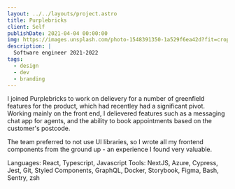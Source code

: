 ```yaml
---
layout: ../../layouts/project.astro
title: Purplebricks
client: Self
publishDate: 2021-04-04 00:00:00
img: https://images.unsplash.com/photo-1548391350-1a529f6ea42d?fit=crop&w=1400&h=700&q=75
description: |
  Software engineer 2021-2022
tags:
  - design
  - dev
  - branding
---
```


I joined Purplebricks to work on delievery for a number of greenfield features for the product, which had recentley had a significant pivot. Working mainly on the front end, I delievered features such as a messaging chat app for agents, and the ability to book appointments based on the customer's postcode.

The team preferred to not use UI libraries, so I wrote all my frontend components from the ground up - an experience I found very valuable.

Languages: React, Typescript, Javascript
Tools: NextJS, Azure, Cypress, Jest, Git, Styled Components, GraphQL, Docker, Storybook, Figma, Bash, Sentry, zsh
